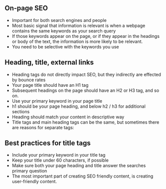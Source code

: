 ## On-page SEO
- Important for both search engines and people
- Most basic signal that information is relevant is when a webpage contains the same keywords as your search query
- If those keywords appear on the page, or if they appear in the headings or body of the text, the information is more likely to be relevant. 
- You need to be selective with the keywords you use

## Heading, title, external links
- Heading tags do not directly impact SEO, but they indirectly are effected by bounce rates
- Your page title should have an H1 tag
- Subsequent headings on the page should have an H2 or H3 tag, and so on.
- Use your primary keyword in your page title
- h1 should be your page heading, and below h2 / h3 for additional sections
- Heading should match your content in descriptive way
- Title tags and main heading tags can be the same, but sometimes there are reasons for separate tags:

## Best practices for title tags
- Include your primary keyword in your title tag
- Keep your title under 60 characters, if possible
- Make sure both your page heading and title answer the searches primary question
- The most important part of creating SEO friendly content, is creating user-friendly content.

